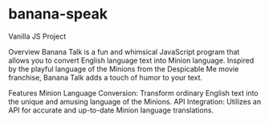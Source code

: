 # banana-speak
Vanilla JS Project

Overview
Banana Talk is a fun and whimsical JavaScript program that allows you to convert English language text into Minion language. Inspired by the playful language of the Minions from the Despicable Me movie franchise, Banana Talk adds a touch of humor to your text.

Features
Minion Language Conversion: Transform ordinary English text into the unique and amusing language of the Minions.
API Integration: Utilizes an API for accurate and up-to-date Minion language translations.

